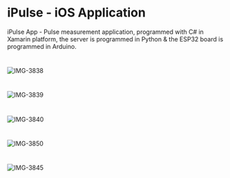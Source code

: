 # iPulse - iOS Application
iPulse App - Pulse measurement application, programmed with C# in Xamarin platform, the server is programmed in Python & the ESP32 board is programmed in Arduino.
# 
![IMG-3838](https://user-images.githubusercontent.com/50997706/167965895-35584c6f-ec80-4359-b569-cba6e327380d.png)
#
![IMG-3839](https://user-images.githubusercontent.com/50997706/167965899-7765ee90-0406-41c5-a7e3-746eb0f3174d.png)
#
![IMG-3840](https://user-images.githubusercontent.com/50997706/167965902-e794111b-2abf-4532-97e1-bb6cf5ca81fe.png)
#
![IMG-3850](https://user-images.githubusercontent.com/50997706/167965918-89094586-9006-4f0a-96ab-ac86abe3b68c.png)
#
![IMG-3845](https://user-images.githubusercontent.com/50997706/167965906-05b620ca-4aa7-41cb-b605-5cdb426196e4.png)
